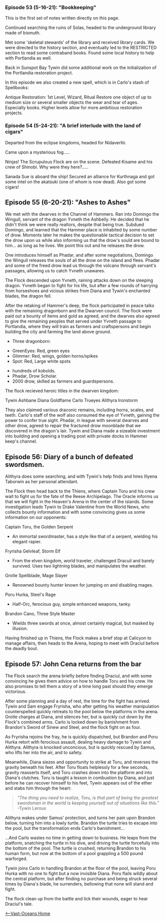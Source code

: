 ### Episode 53 (5-16-21): "Bookkeeping"

This is the first set of notes written directly on this page. 

Continued searching the ruins of Solas, headed to the underground library made of bismuth.

Met some 'skeletal stewards' of the library and received library cards. We were directed to the history section, and eventually led to the RESTRICTED section to read some contraband books. Found some local history to help with Portlandia as well. 

Back in Sunspot Bay Tywin did some additional work on the initialization of the Portlandia restoration project. 

In this episode we also created a new spell, which is in Carlo's stash of Spellbooks:

Antique Restoration:
1st Level, Wizard, Ritual 
Restore one object of up to medium size or several smaller objects the wear and tear of ages. Especially books. Higher levels allow for more ambitious restoration projects. 

### Episode 54 (5-24-21): "A brief interlude with the land of cigars"

Departed from the eclipse kingdoms, headed for Nidaverllir. 

Came upon a mysterious fog.....

Ninjas! The Scrupulous Flock are on the scene. Defeated Kisame and his crew of Shinobi. Why were they here?..... 

Sanada Sue is aboard the ship! Secured an alliance for Kurthnaga and got some intel on the akatsuki (one of whom is now dead). Also got some cigars!

## Episode 55 (6-20-21): "Ashes to Ashes"

We met with the dwarves in the Channel of Hammers. Ran into Domingo the Wingull, servant of the dragon Yvneth the Ashbelly. He decided that he didn't think we were really realtors, despite that being true. Subdued Domingo, and learned that the Hammer place is inhabited by some number of drow. Moments later he makes the questionable tactical decision to set the drow upon us while also informing us that the drow's sould are bound to him... as long as he lives. We point this out and he releases the drow.

One introduces himself as Phadar, and after some negotiations, Domingo the Wingull releases the souls of all the drow on the island and flees. Phadar and some of the freed drow lead us through the volcano through servant's passages, allowing us to catch Yvneth unawares. 

The Flock descended upon Yvneth, raining attacks down on the sleeping dragon. Yvneth began to fight for his life, but after a few rounds of harrying from horseshoes and vicious strikes from Diana and Tywin's enchanted blades, the dragon fell. 

After the retaking of Hammer's deep, the flock participated in peace talks with the remaining dragonborn and the Dwarven council. The flock were paid out a bounty of items and gold as agreed, and the dwarves also agreed to give the remaining peoples that served under Yvneth passage to Portlandia, where they will train as farmers and craftspersons and begin building the city and farming the land above ground. 

- Three dragonborn: 
* GreenEyes: Red, green eyes
* Glimmer: Red, wings, golden horns/spikes
* Spot: Red, Large white spots
- hundreds of kobolds. 
- Phadar, Drow Scholar. 
- 2000 drow, skilled as farmers and guardspersons. 

The flock recieved heroic titles in the dwarven kingdom: 

Tywin Ashbane
Diana Goldflame
Carlo Trueyes
Alithyra Ironstorm

They also claimed various draconic remains, including horns, scales, and teeth. Carlo's staff of the wolf also consumed the eye of Yvneth, gaining the power to confer true sight. Phadar, in league with several dwarves and other drow, agreed to repair the fractured drow moonblade that we discovered in the dragon's lair. Tywin and Diana made a sizeable investment into building and opening a trading post with private docks in Hammer keep's channel. 

## Episode 56: Diary of a bunch of defeated swordsmen. 

Alithyra does some searching, and with Tywin's help finds and hires Illyena Taborwin as her personal attendant. 

The Flock then head back to the Thiens, where Captain Toru and his crew wait to fight us for the fate of the Reese Archipelago. The Oracle informs us that we will fight in the Heaven's Arena in the center of the islands. Some investigation leads Tywin to Drake Valentine from the World News, who collects bounty information and with some convincing gives us some information on our opponents: 

Captain Toru, the Golden Serpent
- An immortal swordmaster, has a style like that of a serpent, wielding his elegant rapier. 

Fryrisha Gelvleaf, Storm Elf
- From the elven kingdom, world traveler, challenged Dracuil and barely survived. Uses two lightning blades, and manipulates the weather. 

Grotle Spellblade, Mage Slayer
- Renowned bounty hunter known for jumping on and disabling mages. 

Poru Hurka, Steel's Rage
- Half-Orc, ferocious guy, simple enhanced weapons, tanky. 

Brandon Cano, Three Style Master
- Wields three swords at once, almost certainly magical, but masked by illusion. 

Having finished up in Thiens, the Flock makes a brief stop at Calicyon to manage affairs, then heads to the Arena, hoping to meet with Draciul before the deadly bout. 

## Episode 57: John Cena returns from the bar

The Flock search the arena briefly before finding Draciul, and with some convincing he gives them advice on how to handle Toru and his crew. He also promises to tell them a story of a time long past should they emerge victorious. 

After some planning and a day of rest, the time for the fight has arrived. Tywin and Sam engage Fryrisha, who after getting his weather manipulation counterspelled quickly retreats to the pool below the platforms in the arena. Grotle charges at Diana, and silences her, but is quickly cut down by the Flock's combined arms. Carlo is locked down by banishment from Brandon's Sword of Sinew and Steel, and the flock fight on as four. 

As Fryrisha rejoins the fray, he is quickly dispatched, but Brandon and Poru Hurka retort with ferocious assault, dealing heavy damage to Tywin and Alithyra. Alithyra is knocked unconcious, but is quickly rescued by Samus, who lifts her into the air, and to safety. 

Meanwhile, Diana siezes and opportunity to strike at Toru, and reverses the gravity beneath his feet. After Toru floats helplessly for a few seconds, gravity reasserts itself, and Toru crashes down into the platform and into Diana's clutches. Toru is taught a lesson in combustion by Diana, and just before he can recover himself to his feet, Tywin appears out of the ether and stabs him through the heart: 

>  *"The thing you need to realize, Toru, is that part of being the greatest swordsman in the world is keeping yourself out of situations like this."*  -Tywin Leroux

Alithyra wakes under Samus' protection, and turns her pain upon Brandon below, turning him into a lowly turtle. Brandon the turtle tries to escape into the pool, but the transformation ends Carlo's banishment...

...And Carlo wastes no time in getting down to business. He leaps from the platform, snatching the turtle in his dive, and driving the turtle forcefully into the bottom of the pool. The turtle is crushed, returning Brandon to his human form, but now at the bottom of a pool grappling a 500 pound warforged.

Tywin joins Carlo in handling Brandon at the floor of the pool, leaving Poru Hurka with no one to fight but a now invisible Diana. Poru flails wildly about the central platform, but after finding no purchase and being struck several times by Diana's blade, he surrenders, bellowing that none will stand and fight. 

The flock clean up from the battle and lick their wounds, eager to hear Draciul's tale. 

[<--Vast-Oceans Home](README.md)